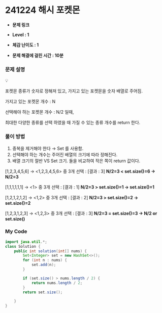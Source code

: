 # 241224 해시 포켓몬

- **문제 링크**
    
    [](https://school.programmers.co.kr/learn/courses/30/lessons/1845)
    
- **Level : 1**
- **체감 난이도 : 1**
- **문제 해결에 걸린 시간 : 10분**

### 문제 설명

<aside>
💡

포켓몬 종류가 숫자로 정해져 있고, 가지고 있는 포켓몬을 숫자 배열로 주어짐.

가지고 있는 포켓몬 개수 : N

선택해야 하는 포켓몬 개수 : N/2 일때,

최대한 다양한 종류를 선택 하였을 때 가질 수 있는 종류 개수를 return 한다.

</aside>

### 풀이 방법

<aside>

1. 중복을 제거해야 한다 → Set 를 사용함.
2. 선택해야 하는 개수는 주어진 배열의 크기에 따라 정해진다.
3. 배열 크기의 절반 VS Set 크기. 둘을 비교하여 작은 쪽이 return 값이다.

[1,2,3,4,5,6] → <1,2,3,4,5,6> 중 3개 선택 : [결과 : 3] **N/2=3 < set.size()=6 → N/2=3**

[1,1,1,1,1,1] → <1> 중 3개 선택 : [결과 : 1] **N/2=3 > set.size()=1 → set.size()=1**

[1,2,1,2,1,2] → <1,2> 중 3개 선택 : [결과 : 2] **N/2=3 > set.size()=2 → set.size()=2**

[1,2,3,1,2,3] → <1,2,3> 중 3개 선택 : [결과 : 3] **N/2=3 = set.size()=3 → N/2 or set.size()**

</aside>

### My Code

```java
import java.util.*;
class Solution {
    public int solution(int[] nums) {
        Set<Integer> set = new HashSet<>();
        for (int n : nums) {
            set.add(n);
        }

        if (set.size() > nums.length / 2) {
            return nums.length / 2;
        }
        return set.size();
        
    }
}
```